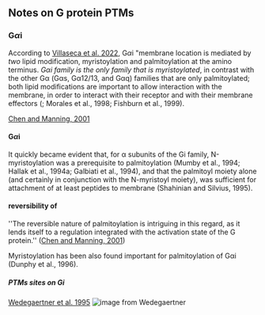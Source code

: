 ## Notes on G protein PTMs


### G$\alpha$i

According to [Villaseca et al. 2022](https://www.frontiersin.org/articles/10.3389/fcell.2022.941870/full),  G$\alpha$i 
"membrane location is mediated by *two* lipid modification, myristoylation and palmitoylation at the amino terminus. 
*Gαi family is the only family that is myristoylated*, in contrast with the other Gα (Gαs, Gα12/13, and Gαq) 
families that are only palmitoylated; both lipid modifications are important to allow interaction with the membrane, 
in order to interact with their receptor and with their membrane effectors 
(; Morales et al., 1998; Fishburn et al., 1999). 

[Chen and Manning, 2001](https://www.nature.com/articles/1204185)

#### G$\alpha$i 

It quickly became evident that, for α subunits of the Gi family, 
N-myristoylation was a prerequisite to palmitoylation 
(Mumby et al., 1994; Hallak et al., 1994a; Galbiati et al., 1994), 
and that the palmitoyl moiety alone (and certainly in conjunction with the N-myristoyl moiety), 
was sufficient for attachment of at least peptides to membrane (Shahinian and Silvius, 1995).

#### reversibility of 
''The reversible nature of palmitoylation is intriguing in this regard, 
as it lends itself to a regulation integrated with the activation state of the G protein.'' ([Chen and Manning, 2001](https://www.nature.com/articles/1204185))


Myristoylation has been also found important for palmitoylation of Gαi (Dunphy et al., 1996). 

##### PTMs sites on Gi

[Wedegaertner et al. 1995](https://www.jbc.org/article/S0021-9258(18)83027-7/fulltext)
![image from Wedegaertner](https://els-jbs-prod-cdn.jbs.elsevierhealth.com/cms/attachment/0361282f-631d-49f5-b8fc-8e565a6fdde6/gr1.jpg)
